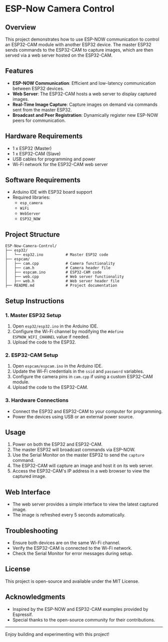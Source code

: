 # ESP-Now Camera Control

## Overview

This project demonstrates how to use ESP-NOW communication to control an ESP32-CAM module with another ESP32 device. The master ESP32 sends commands to the ESP32-CAM to capture images, which are then served via a web server hosted on the ESP32-CAM.

## Features

- **ESP-NOW Communication**: Efficient and low-latency communication between ESP32 devices.
- **Web Server**: The ESP32-CAM hosts a web server to display captured images.
- **Real-Time Image Capture**: Capture images on demand via commands sent from the master ESP32.
- **Broadcast and Peer Registration**: Dynamically register new ESP-NOW peers for communication.

## Hardware Requirements

- 1 x ESP32 (Master)
- 1 x ESP32-CAM (Slave)
- USB cables for programming and power
- Wi-Fi network for the ESP32-CAM web server

## Software Requirements

- Arduino IDE with ESP32 board support
- Required libraries:
  - `esp_camera`
  - `WiFi`
  - `WebServer`
  - `ESP32_NOW`

## Project Structure

```
ESP-Now-Camera-Control/
├── esp32/
│   └── esp32.ino          # Master ESP32 code
├── espcam/
│   ├── cam.cpp            # Camera functionality
│   ├── cam.h              # Camera header file
│   ├── espcam.ino         # ESP32-CAM code
│   ├── web.cpp            # Web server functionality
│   ├── web.h              # Web server header file
├── README.md              # Project documentation
```

## Setup Instructions

### 1. Master ESP32 Setup

1. Open `esp32/esp32.ino` in the Arduino IDE.
2. Configure the Wi-Fi channel by modifying the `#define ESPNOW_WIFI_CHANNEL` value if needed.
3. Upload the code to the ESP32.

### 2. ESP32-CAM Setup

1. Open `espcam/espcam.ino` in the Arduino IDE.
2. Update the Wi-Fi credentials in the `ssid` and `password` variables.
3. Configure the camera pins in `cam.cpp` if using a custom ESP32-CAM module.
4. Upload the code to the ESP32-CAM.

### 3. Hardware Connections

- Connect the ESP32 and ESP32-CAM to your computer for programming.
- Power the devices using USB or an external power source.

## Usage

1. Power on both the ESP32 and ESP32-CAM.
2. The master ESP32 will broadcast commands via ESP-NOW.
3. Use the Serial Monitor on the master ESP32 to send the `capture` command.
4. The ESP32-CAM will capture an image and host it on its web server.
5. Access the ESP32-CAM's IP address in a web browser to view the captured image.

## Web Interface

- The web server provides a simple interface to view the latest captured image.
- The image is refreshed every 5 seconds automatically.

## Troubleshooting

- Ensure both devices are on the same Wi-Fi channel.
- Verify the ESP32-CAM is connected to the Wi-Fi network.
- Check the Serial Monitor for error messages during setup.

## License

This project is open-source and available under the MIT License.

## Acknowledgments

- Inspired by the ESP-NOW and ESP32-CAM examples provided by Espressif.
- Special thanks to the open-source community for their contributions.

---

Enjoy building and experimenting with this project!
